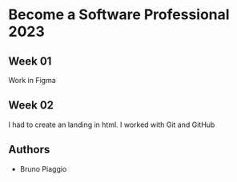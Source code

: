 # Become a Software Professional 2023

## Week 01
Work in Figma

## Week 02
I had to create an landing in html. I worked with Git
and GitHub

## Authors
- Bruno Piaggio